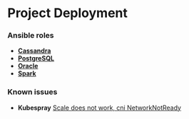 # Project Deployment

### Ansible roles

 - [**Cassandra**](docs/cassandra.md)
 - [**PostgreSQL**](docs/postgresql.md)
 - [**Oracle**](docs/install-oracle.md)
 - [**Spark**](docs/spark.md)

### Known issues

 - **Kubespray** [Scale does not work, cni NetworkNotReady](https://github.com/kubernetes-sigs/kubespray/issues/4315)
